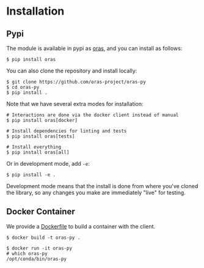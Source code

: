 # Installation

## Pypi

The module is available in pypi as
[oras](https://pypi.org/project/oras/), and you can install as follows:

``` console
$ pip install oras
```

You can also clone the repository and install locally:

``` console
$ git clone https://github.com/oras-project/oras-py
$ cd oras-py
$ pip install .
```

Note that we have several extra modes for installation:

``` console
# Interactions are done via the docker client instead of manual
$ pip install oras[docker]

# Install dependencies for linting and tests
$ pip install oras[tests]

# Install everything
$ pip install oras[all]
```

Or in development mode, add `-e`:

``` console
$ pip install -e .
```

Development mode means that the install is done from where you've
cloned the library, so any changes you make are immediately "live" for
testing.

## Docker Container

We provide a
[Dockerfile](https://github.com/oras-project/oras-py/blob/main/Dockerfile)
to build a container with the client.

``` console
$ docker build -t oras-py .

$ docker run -it oras-py                                                                                                                   
# which oras-py
/opt/conda/bin/oras-py
```
